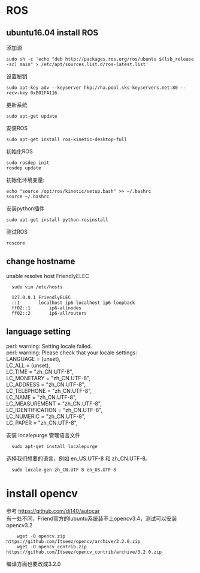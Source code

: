 # ROS
## ubuntu16.04 install ROS
   添加源
    
    sudo sh -c 'echo "deb http://packages.ros.org/ros/ubuntu $(lsb_release -sc) main" > /etc/apt/sources.list.d/ros-latest.list'
   设置秘钥
    
    sudo apt-key adv --keyserver hkp://ha.pool.sks-keyservers.net:80 --recv-key 0xB01FA116
   更新系统
    
    sudo apt-get update
   安装ROS
    
    sudo apt-get install ros-kinetic-desktop-full
   初始化ROS
    
    sudo rosdep init
    rosdep update
   初始化环境变量:
    
    echo "source /opt/ros/kinetic/setup.bash" >> ~/.bashrc
    source ~/.bashrc
   安装python插件
    
    sudo apt-get install python-rosinstall      
   测试ROS
    
    roscore
## change hostname

unable resolve host FriendlyELEC

      sudo vim /etc/hosts
      
      127.0.0.1	FriendlyELEC
      ::1		localhost ip6-localhost ip6-loopback
      ff02::1		ip6-allnodes
      ff02::2		ip6-allrouters
   
## language setting

perl: warning: Setting locale failed. <br>
perl: warning: Please check that your locale settings: <br>
LANGUAGE = (unset), <br>
LC_ALL = (unset), <br>
LC_TIME = "zh_CN.UTF-8", <br>
LC_MONETARY = "zh_CN.UTF-8", <br>
LC_ADDRESS = "zh_CN.UTF-8", <br>
LC_TELEPHONE = "zh_CN.UTF-8",<br>
LC_NAME = "zh_CN.UTF-8", <br>
LC_MEASUREMENT = "zh_CN.UTF-8", <br>
LC_IDENTIFICATION = "zh_CN.UTF-8", <br>
LC_NUMERIC = "zh_CN.UTF-8", <br>
LC_PAPER = "zh_CN.UTF-8", <br>
		
   安装 localepurge 管理语言文件
   
      sudo apt-get install localepurge
      
   选择我们想要的语言，例如 en_US.UTF-8 和 zh_CN.UTF-8。
   
      sudo locale-gen zh_CN.UTF-8 en_US.UTF-8
  
# install opencv

参考 https://github.com/dj140/autocar <br>
有一处不同，Friend官方的lubuntu系统装不上opencv3.4，测试可以安装opencv3.2

		wget -O opencv.zip https://github.com/Itseez/opencv/archive/3.2.0.zip
		wget -O opencv_contrib.zip https://github.com/Itseez/opencv_contrib/archive/3.2.0.zip
编译方面也要改成3.2.0
